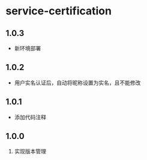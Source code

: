 # service-certification

## 1.0.3
- 新环境部署

## 1.0.2
-  用户实名认证后，自动将昵称设置为实名，且不能修改

## 1.0.1
- 添加代码注释

## 1.0.0
1. 实现版本管理
